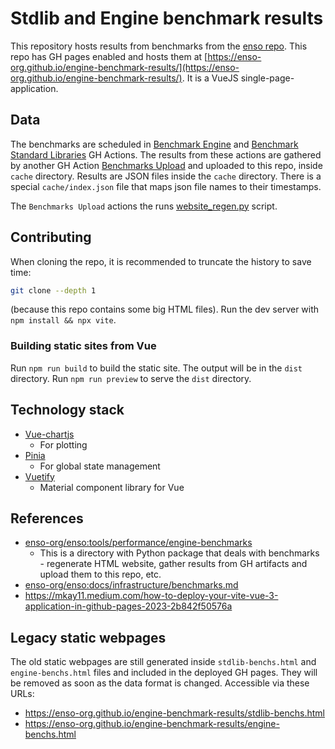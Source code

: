 # Stdlib and Engine benchmark results
This repository hosts results from benchmarks from the [enso repo](https://github.com/enso-org/enso).
This repo has GH pages enabled and hosts them at [https://enso-org.github.io/engine-benchmark-results/](https://enso-org.github.io/engine-benchmark-results/).
It is a VueJS single-page-application.

## Data
The benchmarks are scheduled in [Benchmark Engine](https://github.com/enso-org/enso/actions/workflows/engine-benchmark.yml)
and [Benchmark Standard Libraries](https://github.com/enso-org/enso/actions/workflows/std-libs-benchmark.yml) GH Actions.
The results from these actions are gathered by another GH Action [Benchmarks Upload](https://github.com/enso-org/enso/actions/workflows/bench-upload.yml)
and uploaded to this repo, inside `cache` directory.
Results are JSON files inside the `cache` directory.
There is a special `cache/index.json` file that maps json file names to their timestamps.

The `Benchmarks Upload` actions the runs [website_regen.py](https://github.com/enso-org/enso/blob/develop/tools/performance/engine-benchmarks/website_regen.py) script.

## Contributing
When cloning the repo, it is recommended to truncate the history to save time:
```bash
git clone --depth 1
```
(because this repo contains some big HTML files).
Run the dev server with `npm install && npx vite`.


### Building static sites from Vue
Run `npm run build` to build the static site.
The output will be in the `dist` directory.
Run `npm run preview` to serve the `dist` directory.

## Technology stack
- [Vue-chartjs](https://vue-chartjs.org/)
  - For plotting
- [Pinia](https://pinia.vuejs.org/) 
  - For global state management
- [Vuetify](https://vuetifyjs.com/en/) 
  - Material component library for Vue

## References
- [enso-org/enso:tools/performance/engine-benchmarks](https://github.com/enso-org/enso/blob/develop/tools/performance/engine-benchmarks/README.md)
    - This is a directory with Python package that deals with benchmarks - regenerate HTML website, gather results from GH artifacts and upload them to this repo, etc.
- [enso-org/enso:docs/infrastructure/benchmarks.md](https://github.com/enso-org/enso/blob/develop/docs/infrastructure/benchmarks.md#visualization)
- https://mkay11.medium.com/how-to-deploy-your-vite-vue-3-application-in-github-pages-2023-2b842f50576a

## Legacy static webpages
The old static webpages are still generated inside `stdlib-benchs.html`
and `engine-benchs.html` files and included in the deployed GH pages.
They will be removed as soon as the data format is changed.
Accessible via these URLs:
- https://enso-org.github.io/engine-benchmark-results/stdlib-benchs.html
- https://enso-org.github.io/engine-benchmark-results/engine-benchs.html
